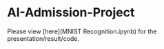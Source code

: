 # AI-Admission-Project
Please view [here](MNIST Recognition.ipynb) for the presentation/result/code.
